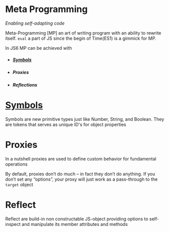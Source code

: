 # Meta Programming
*Enabling self-adapting code*

Meta-Programming [MP] an art of writing program with an ability to rewrite itself. ```eval``` a part of JS since the begin of Time(ES1) is a gimmick for MP.

In JS6 MP can be achieved with

* ##### [Symbols](https://dominic097.github.io/blog/symbols.html)

* ##### Proxies

* ##### Reflections

# [Symbols](https://dominic097.github.io/blog/symbols.html)
 Symbols are new primitive types just like Number, String, and Boolean. They are tokens that serves as unique ID's for object properties

# Proxies
 In a nutshell proxies are used to define custom behavior for fundamental operations

 By default, proxies don’t do much – in fact they don’t do anything. If you don’t set any “options”, your proxy will just work as a pass-through to the `target` object

# Reflect
 Reflect are build-in non constructable JS-object providing options to self-inspect and manipulate its member attributes and methods


